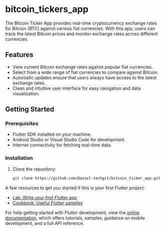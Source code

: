 # bitcoin_tickers_app
The Bitcoin Ticker App provides real-time cryptocurrency exchange rates for Bitcoin (BTC) against various fiat currencies. With this app, users can track the latest Bitcoin prices and monitor exchange rates across different currencies.


## Features

- View current Bitcoin exchange rates against popular fiat currencies.
- Select from a wide range of fiat currencies to compare against Bitcoin.
- Automatic updates ensure that users always have access to the latest exchange rates.
- Clean and intuitive user interface for easy navigation and data visualization.

## Getting Started

### Prerequisites

- Flutter SDK installed on your machine.
- Android Studio or Visual Studio Code for development.
- Internet connectivity for fetching real-time data.

### Installation

1. Clone the repository:
   ```sh
   git clone https://github.com/Daniel-techgit/bitcoin_ticker_app.git

A few resources to get you started if this is your first Flutter project:

- [Lab: Write your first Flutter app](https://docs.flutter.dev/get-started/codelab)
- [Cookbook: Useful Flutter samples](https://docs.flutter.dev/cookbook)

For help getting started with Flutter development, view the
[online documentation](https://docs.flutter.dev/), which offers tutorials,
samples, guidance on mobile development, and a full API reference.





